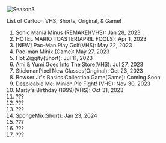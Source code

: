 ![Season3](https://github.com/thestickmanpixel/Season_3/assets/95284026/f7959fa2-56c9-4445-9c06-0f58fdebf356)
 
 
 
 
 
List of Cartoon VHS, Shorts, Original, & Game!
 
 
 


   
1. Sonic Mania Minus (REMAKE)(VHS): Jan 28, 2023
2. HOTEL MARIO TOASTER(APRIL FOOLS): Apr 1, 2023
3. [NEW] Pac-Man Play Golf(VHS): May 22, 2023
4. Pac-man Minix (Game): May 27, 2023
5. Hot Ziggity(Short): Jul 11, 2023
6. Ami & Yumi Goes Into The Store(VHS): Jul 27, 2023
7. StickmanPixel New Glasses(Original): Oct 23, 2023
8. Bowser Jr's Basics Collection Game(Game): Coming Soon
9. Despicable Me: Minion Pie Fight! (VHS): Nov 30, 2023
10. Marty's Birthday (1999)(VHS): Oct 31, 2023
11. ???
12. ???
13. ???
14. SpongeMix(Short): Jan 23, 2024
15. ???
16. ???
17. ???
